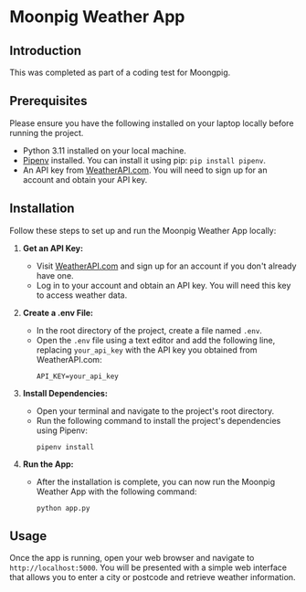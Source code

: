# Moonpig Weather App

## Introduction

This was completed as part of a coding test for Moongpig.

## Prerequisites

Please ensure you have the following installed on your laptop locally before running the project.

- Python 3.11 installed on your local machine.
- [Pipenv](https://pipenv.pypa.io/en/latest/) installed. You can install it using pip: `pip install pipenv`.
- An API key from [WeatherAPI.com](https://www.weatherapi.com/). You will need to sign up for an account and obtain your API key.

## Installation

Follow these steps to set up and run the Moonpig Weather App locally:

1. **Get an API Key:**
   - Visit [WeatherAPI.com](https://www.weatherapi.com/) and sign up for an account if you don't already have one.
   - Log in to your account and obtain an API key. You will need this key to access weather data.

2. **Create a .env File:**
   - In the root directory of the project, create a file named `.env`.
   - Open the `.env` file using a text editor and add the following line, replacing `your_api_key` with the API key you obtained from WeatherAPI.com:
     ```plaintext
     API_KEY=your_api_key
     ```

3. **Install Dependencies:**
   - Open your terminal and navigate to the project's root directory.
   - Run the following command to install the project's dependencies using Pipenv:
     ```shell
     pipenv install
     ```

4. **Run the App:**
   - After the installation is complete, you can now run the Moonpig Weather App with the following command:
     ```shell
     python app.py
     ```

## Usage

Once the app is running, open your web browser and navigate to `http://localhost:5000`. You will be presented with a simple web interface that allows you to enter a city or postcode and retrieve weather information.
